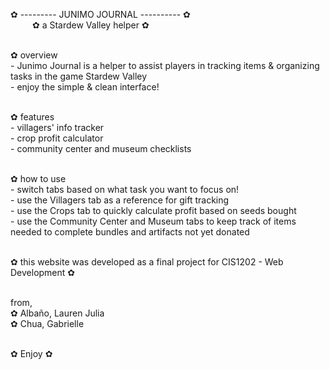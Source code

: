  ✿ --------- JUNIMO JOURNAL ---------- ✿<br/>
&emsp;&emsp;&ensp;✿ a Stardew Valley helper ✿<br/><br/>

✿ overview<br/>
\- Junimo Journal is a helper to assist players in tracking items & organizing tasks in the game Stardew Valley<br/>
\- enjoy the simple & clean interface!<br/><br/>

✿ features<br/>
\- villagers' info tracker<br/>
\- crop profit calculator<br/>
\- community center and museum checklists<br/><br/>

✿ how to use<br/>
\- switch tabs based on what task you want to focus on!<br/>
\- use the Villagers tab as a reference for gift tracking<br/>
\- use the Crops tab to quickly calculate profit based on seeds bought<br/>
\- use the Community Center and Museum tabs to keep track of items needed to complete bundles and artifacts not yet donated<br/><br/>

✿ this website was developed as a final project for CIS1202 - Web Development ✿<br/><br/>

from,<br/>
✿ Albaño, Lauren Julia <br/>
✿ Chua, Gabrielle<br/><br/>

✿ Enjoy ✿
